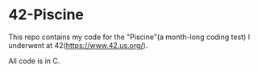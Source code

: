 # 42-Piscine

This repo contains my code for the "Piscine"(a month-long coding test) I underwent at 42(https://www.42.us.org/).

All code is in C.
